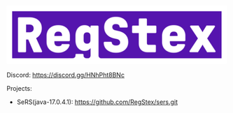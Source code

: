 <img src="RegStex.png">

Discord: https://discord.gg/HNhPht8BNc

Projects:
* SeRS(java-17.0.4.1): https://github.com/RegStex/sers.git
